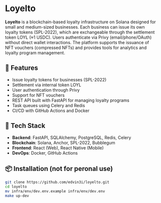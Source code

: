 # Loyelto

**Loyelto** is a blockchain-based loyalty infrastructure on Solana designed for small and medium-sized businesses. Each business can issue its own loyalty tokens (SPL-2022), which are exchangeable through the settlement token LOYL (≈1 USDC). Users authenticate via Privy (email/phone/OAuth) without direct wallet interactions. The platform supports the issuance of NFT vouchers (compressed NFTs) and provides tools for analytics and loyalty program management.

## 🚀 Features

- Issue loyalty tokens for businesses (SPL-2022)
- Settlement via internal token LOYL
- User authentication through Privy
- Support for NFT vouchers
- REST API built with FastAPI for managing loyalty programs
- Task queues using Celery and Redis
- CI/CD with GitHub Actions and Docker

## 🧱 Tech Stack

- **Backend**: FastAPI, SQLAlchemy, PostgreSQL, Redis, Celery
- **Blockchain**: Solana, Anchor, SPL-2022, Bubblegum
- **Frontend**: React (Web), React Native (Mobile)
- **DevOps**: Docker, GitHub Actions

## 📦 Installation (not for peronal use)

```bash
git clone https://github.com/edvin3i/loyelto.git
cd loyelto
mv infra/env/dev.env.example infra/env/dev.env
make up-dev
